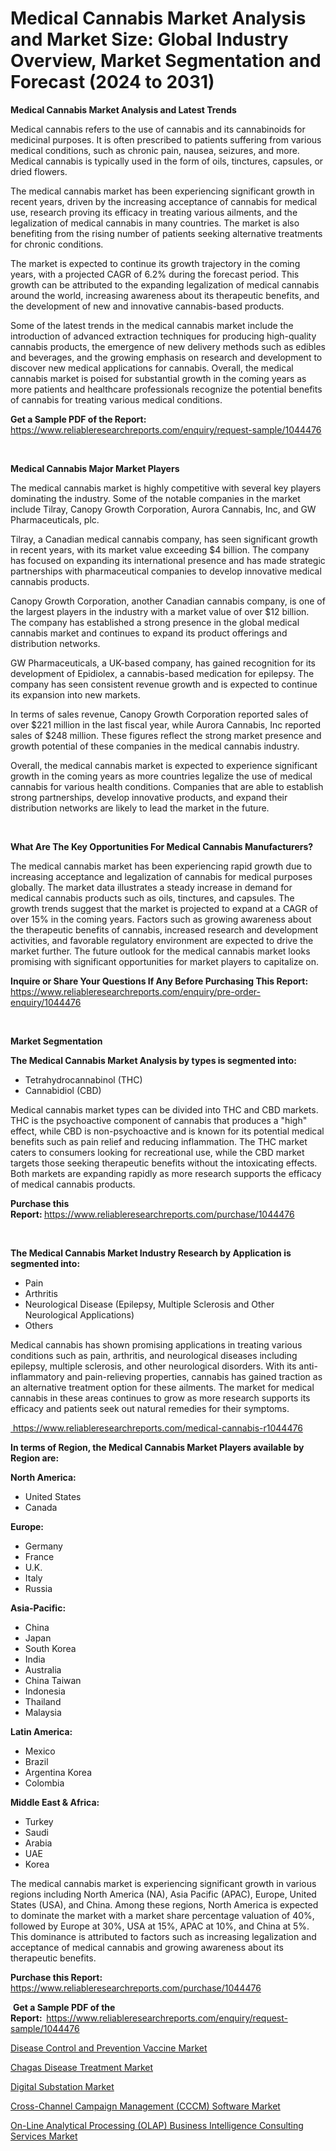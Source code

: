 <p><h1>Medical Cannabis Market Analysis and Market Size: Global Industry Overview, Market Segmentation and Forecast (2024 to 2031)</h1></p><p><strong>Medical Cannabis Market Analysis and Latest Trends</strong></p>
<p><p>Medical cannabis refers to the use of cannabis and its cannabinoids for medicinal purposes. It is often prescribed to patients suffering from various medical conditions, such as chronic pain, nausea, seizures, and more. Medical cannabis is typically used in the form of oils, tinctures, capsules, or dried flowers.</p><p>The medical cannabis market has been experiencing significant growth in recent years, driven by the increasing acceptance of cannabis for medical use, research proving its efficacy in treating various ailments, and the legalization of medical cannabis in many countries. The market is also benefiting from the rising number of patients seeking alternative treatments for chronic conditions.</p><p>The market is expected to continue its growth trajectory in the coming years, with a projected CAGR of 6.2% during the forecast period. This growth can be attributed to the expanding legalization of medical cannabis around the world, increasing awareness about its therapeutic benefits, and the development of new and innovative cannabis-based products.</p><p>Some of the latest trends in the medical cannabis market include the introduction of advanced extraction techniques for producing high-quality cannabis products, the emergence of new delivery methods such as edibles and beverages, and the growing emphasis on research and development to discover new medical applications for cannabis. Overall, the medical cannabis market is poised for substantial growth in the coming years as more patients and healthcare professionals recognize the potential benefits of cannabis for treating various medical conditions.</p></p>
<p><strong>Get a Sample PDF of the Report:&nbsp;</strong> <a href="https://www.reliableresearchreports.com/enquiry/request-sample/1044476">https://www.reliableresearchreports.com/enquiry/request-sample/1044476</a></p>
<p>&nbsp;</p>
<p><strong>Medical Cannabis Major Market Players</strong></p>
<p><p>The medical cannabis market is highly competitive with several key players dominating the industry. Some of the notable companies in the market include Tilray, Canopy Growth Corporation, Aurora Cannabis, Inc, and GW Pharmaceuticals, plc. </p><p>Tilray, a Canadian medical cannabis company, has seen significant growth in recent years, with its market value exceeding $4 billion. The company has focused on expanding its international presence and has made strategic partnerships with pharmaceutical companies to develop innovative medical cannabis products.</p><p>Canopy Growth Corporation, another Canadian cannabis company, is one of the largest players in the industry with a market value of over $12 billion. The company has established a strong presence in the global medical cannabis market and continues to expand its product offerings and distribution networks.</p><p>GW Pharmaceuticals, a UK-based company, has gained recognition for its development of Epidiolex, a cannabis-based medication for epilepsy. The company has seen consistent revenue growth and is expected to continue its expansion into new markets.</p><p>In terms of sales revenue, Canopy Growth Corporation reported sales of over $221 million in the last fiscal year, while Aurora Cannabis, Inc reported sales of $248 million. These figures reflect the strong market presence and growth potential of these companies in the medical cannabis industry.</p><p>Overall, the medical cannabis market is expected to experience significant growth in the coming years as more countries legalize the use of medical cannabis for various health conditions. Companies that are able to establish strong partnerships, develop innovative products, and expand their distribution networks are likely to lead the market in the future.</p></p>
<p>&nbsp;</p>
<p><strong>What Are The Key Opportunities For Medical Cannabis Manufacturers?</strong></p>
<p><p>The medical cannabis market has been experiencing rapid growth due to increasing acceptance and legalization of cannabis for medical purposes globally. The market data illustrates a steady increase in demand for medical cannabis products such as oils, tinctures, and capsules. The growth trends suggest that the market is projected to expand at a CAGR of over 15% in the coming years. Factors such as growing awareness about the therapeutic benefits of cannabis, increased research and development activities, and favorable regulatory environment are expected to drive the market further. The future outlook for the medical cannabis market looks promising with significant opportunities for market players to capitalize on.</p></p>
<p><strong>Inquire or Share Your Questions If Any Before Purchasing This Report:</strong> <a href="https://www.reliableresearchreports.com/enquiry/pre-order-enquiry/1044476">https://www.reliableresearchreports.com/enquiry/pre-order-enquiry/1044476</a></p>
<p>&nbsp;</p>
<p><strong>Market Segmentation</strong></p>
<p><strong>The Medical Cannabis Market Analysis by types is segmented into:</strong></p>
<p><ul><li>Tetrahydrocannabinol (THC)</li><li>Cannabidiol (CBD)</li></ul></p>
<p><p>Medical cannabis market types can be divided into THC and CBD markets. THC is the psychoactive component of cannabis that produces a "high" effect, while CBD is non-psychoactive and is known for its potential medical benefits such as pain relief and reducing inflammation. The THC market caters to consumers looking for recreational use, while the CBD market targets those seeking therapeutic benefits without the intoxicating effects. Both markets are expanding rapidly as more research supports the efficacy of medical cannabis products.</p></p>
<p><strong>Purchase this Report:&nbsp;</strong><a href="https://www.reliableresearchreports.com/purchase/1044476">https://www.reliableresearchreports.com/purchase/1044476</a></p>
<p>&nbsp;</p>
<p><strong>The Medical Cannabis Market Industry Research by Application is segmented into:</strong></p>
<p><ul><li>Pain</li><li>Arthritis</li><li>Neurological Disease (Epilepsy, Multiple Sclerosis and Other Neurological Applications)</li><li>Others</li></ul></p>
<p><p>Medical cannabis has shown promising applications in treating various conditions such as pain, arthritis, and neurological diseases including epilepsy, multiple sclerosis, and other neurological disorders. With its anti-inflammatory and pain-relieving properties, cannabis has gained traction as an alternative treatment option for these ailments. The market for medical cannabis in these areas continues to grow as more research supports its efficacy and patients seek out natural remedies for their symptoms.</p></p>
<p><a href="https://www.reliableresearchreports.com/medical-cannabis-r1044476">&nbsp;https://www.reliableresearchreports.com/medical-cannabis-r1044476</a></p>
<p><strong>In terms of Region, the Medical Cannabis Market Players available by Region are:</strong></p>
<p>
    <p> <strong> North America: </strong>
        <ul>
            <li>United States</li>
            <li>Canada</li>
        </ul>
        </p> 
    <p> <strong> Europe: </strong>
        <ul>
            <li>Germany</li>
            <li>France</li>
            <li>U.K.</li>
            <li>Italy</li>
            <li>Russia</li>
        </ul>
        </p> 
    <p> <strong> Asia-Pacific: </strong>
        <ul>
            <li>China</li>
            <li>Japan</li>
            <li>South Korea</li>
            <li>India</li>
            <li>Australia</li>
            <li>China Taiwan</li>
            <li>Indonesia</li>
            <li>Thailand</li>
            <li>Malaysia</li>
        </ul>
        </p> 
    <p> <strong> Latin America: </strong>
        <ul>
            <li>Mexico</li>
            <li>Brazil</li>
            <li>Argentina Korea</li>
            <li>Colombia</li>
        </ul>
        </p> 
    <p> <strong> Middle East & Africa: </strong>
        <ul>
            <li>Turkey</li>
            <li>Saudi</li>
            <li>Arabia</li>
            <li>UAE</li>
            <li>Korea</li>
        </ul>
    </p>
    </p>
<p><p>The medical cannabis market is experiencing significant growth in various regions including North America (NA), Asia Pacific (APAC), Europe, United States (USA), and China. Among these regions, North America is expected to dominate the market with a market share percentage valuation of 40%, followed by Europe at 30%, USA at 15%, APAC at 10%, and China at 5%. This dominance is attributed to factors such as increasing legalization and acceptance of medical cannabis and growing awareness about its therapeutic benefits.</p></p>
<p><strong>Purchase this Report: </strong><a href="https://www.reliableresearchreports.com/purchase/1044476">https://www.reliableresearchreports.com/purchase/1044476</a></p>
<p>&nbsp;<strong>Get a Sample PDF of the Report:&nbsp;&nbsp;</strong><a href="https://www.reliableresearchreports.com/enquiry/request-sample/1044476">https://www.reliableresearchreports.com/enquiry/request-sample/1044476</a></p>
<p><strong></strong></p>
<p><p><a href="https://github.com/JennyferFeil2023/Market-Research-Report-List-1/blob/main/disease-control-and-prevention-vaccine-market.md">Disease Control and Prevention Vaccine Market</a></p><p><a href="https://github.com/gracielawharr/Market-Research-Report-List-1/blob/main/chagas-disease-treatment-market.md">Chagas Disease Treatment Market</a></p><p><a href="https://www.linkedin.com/pulse/digital-substation-market-competitive-analysis-trends-forecast-0cyzc">Digital Substation Market</a></p><p><a href="https://medium.com/@caraleeh2351/cross-channel-campaign-management-cccm-software-market-size-market-outlook-and-market-forecast-fabe7b362601">Cross-Channel Campaign Management (CCCM) Software Market</a></p><p><a href="https://medium.com/@maria.hardacre7345/on-line-analytical-processing-olap-business-intelligence-consulting-services-market-furnishes-f39a3ec41923">On-Line Analytical Processing (OLAP) Business Intelligence Consulting Services Market</a></p></p>